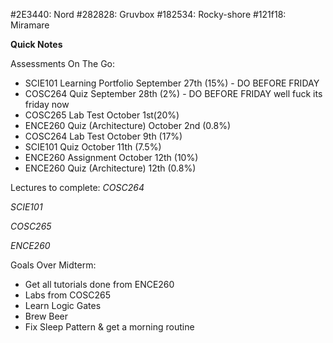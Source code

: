 #2E3440: Nord
#282828: Gruvbox
#182534: Rocky-shore
#121f18: Miramare

**Quick Notes**

Assessments On The Go:

- SCIE101 Learning Portfolio September 27th (15%) - DO BEFORE FRIDAY 
- COSC264 Quiz September 28th (2%) - DO BEFORE FRIDAY
                                                    well fuck its friday now
- COSC265 Lab Test October 1st(20%)
- ENCE260 Quiz (Architecture) October 2nd (0.8%)
- COSC264 Lab Test October 9th (17%)
- SCIE101 Quiz October 11th (7.5%)
- ENCE260 Assignment October 12th (10%)
- ENCE260 Quiz (Architecture) 12th (0.8%)

Lectures to complete:
_COSC264_

_SCIE101_

_COSC265_

_ENCE260_

Goals Over Midterm:

- Get all tutorials done from ENCE260
- Labs from COSC265
- Learn Logic Gates
- Brew Beer
- Fix Sleep Pattern & get a morning routine
